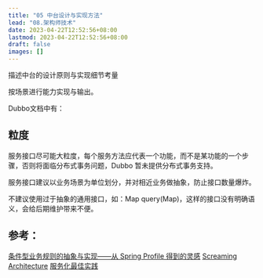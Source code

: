 ```yaml
---
title: "05 中台设计与实现方法"
lead: "08.架构师技术"
date: 2023-04-22T12:52:56+08:00
lastmod: 2023-04-22T12:52:56+08:00
draft: false
images: []
---
```

描述中台的设计原则与实现细节考量


按场景进行能力实现与输出。

Dubbo文档中有：
## 粒度
服务接口尽可能大粒度，每个服务方法应代表一个功能，而不是某功能的一个步骤，否则将面临分布式事务问题，Dubbo 暂未提供分布式事务支持。

服务接口建议以业务场景为单位划分，并对相近业务做抽象，防止接口数量爆炸。

不建议使用过于抽象的通用接口，如：Map query(Map)，这样的接口没有明确语义，会给后期维护带来不便。

## 参考：

[条件型业务规则的抽象与实现——从 Spring Profile 得到的灵感](https://www.infoq.cn/article/uwPuHCb3zyBpBPtDXJL4)
[Screaming Architecture](https://blog.cleancoder.com/uncle-bob/2011/09/30/Screaming-Architecture.html)
[服务化最佳实践](https://dubbo.apache.org/zh-cn/docs/user/best-practice.html)
